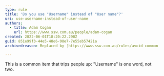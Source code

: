 ```yaml
---
type: rule
title: 'Do you use "Username" instead of "User name"?'
uri: use-username-instead-of-user-name
authors:
  - title: Adam Cogan
    url: https://www.ssw.com.au/people/adam-cogan
created: 2022-06-01T18:20:22.290Z
guid: 851e99f3-44e5-48e6-98e7-7e55eb57421a
archivedreason: Replaced by [https://www.ssw.com.au/rules/avoid-common-mistakes](/avoid-common-mistakes)

---
```

This is a common item that trips people up: "Username" is one word, not two.
            
<!--endintro-->

